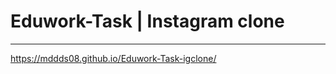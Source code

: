 # Eduwork-Task | Instagram clone
--------------------------------
https://mddds08.github.io/Eduwork-Task-igclone/
 
